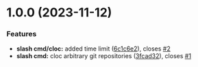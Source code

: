 # 1.0.0 (2023-11-12)


### Features

* **slash cmd/cloc:** added time limit ([6c1c6e2](https://github.com/Fahim-Ferdous/andy/commit/6c1c6e2c1a5831cd1f337df599096548f9da1837)), closes [#2](https://github.com/Fahim-Ferdous/andy/issues/2)
* **slash cmd:** cloc arbitrary git repositories ([3fcad32](https://github.com/Fahim-Ferdous/andy/commit/3fcad32ca0b7609f2982e7e210961702f252fbc4)), closes [#1](https://github.com/Fahim-Ferdous/andy/issues/1)
